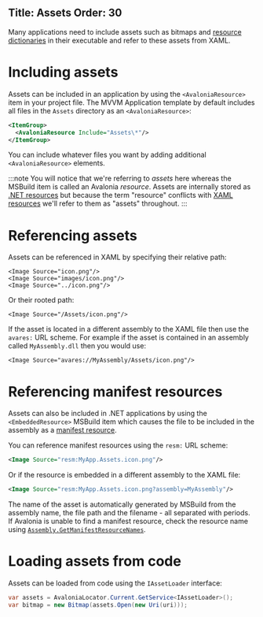 Title: Assets
Order: 30
---

Many applications need to include assets such as bitmaps and 
[resource dictionaries](/docs/styles/resources) in their executable and refer to these assets from 
XAML.

# Including assets

Assets can be included in an application by using the `<AvaloniaResource>` item in your project
file. The MVVM Application template by default includes all files in the `Assets` directory as an
`<AvaloniaResource>`:

```xml
<ItemGroup>
  <AvaloniaResource Include="Assets\*"/>
</ItemGroup>
```

You can include whatever files you want by adding additional `<AvaloniaResource>` elements.

:::note
You will notice that we're referring to _assets_ here whereas the MSBuild item is called an
Avalonia _resource_. Assets are internally stored as 
[.NET resources](https://docs.microsoft.com/en-us/visualstudio/ide/managing-application-resources-dotnet)
but because the term "resource" conflicts with [XAML resources](/docs/styles/resources) we'll
refer to them as "assets" throughout.
:::

# Referencing assets

Assets can be referenced in XAML by specifying their relative path:

```
<Image Source="icon.png"/>
<Image Source="images/icon.png"/>
<Image Source="../icon.png"/>
```

Or their rooted path:

```
<Image Source="/Assets/icon.png"/>
```

If the asset is located in a different assembly to the XAML file then use the `avares:`
URL scheme. For example if the asset is contained in an assembly called `MyAssembly.dll` then you
would use:

```
<Image Source="avares://MyAssembly/Assets/icon.png"/>
```

# Referencing manifest resources

Assets can also be included in .NET applications by using the `<EmbeddedResource>` MSBuild item
which causes the file to be included in the assembly as a 
[manifest resource](https://docs.microsoft.com/en-us/dotnet/api/system.reflection.assembly.getmanifestresourcenames).

You can reference manifest resources using the `resm:` URL scheme:

```xml
<Image Source="resm:MyApp.Assets.icon.png"/>
```

Or if the resource is embedded in a different assembly to the XAML file:

```xml
<Image Source="resm:MyApp.Assets.icon.png?assembly=MyAssembly"/>
```

The name of the asset is automatically generated by MSBuild from the assembly name, the file path
and the filename - all separated with periods. If Avalonia is unable to find a manifest resource,
check the resource name using 
[`Assembly.GetManifestResourceNames`](https://docs.microsoft.com/en-us/dotnet/api/system.reflection.assembly.getmanifestresourcenames).

# Loading assets from code

Assets can be loaded from code using the `IAssetLoader` interface:

```csharp
var assets = AvaloniaLocator.Current.GetService<IAssetLoader>();
var bitmap = new Bitmap(assets.Open(new Uri(uri)));
```